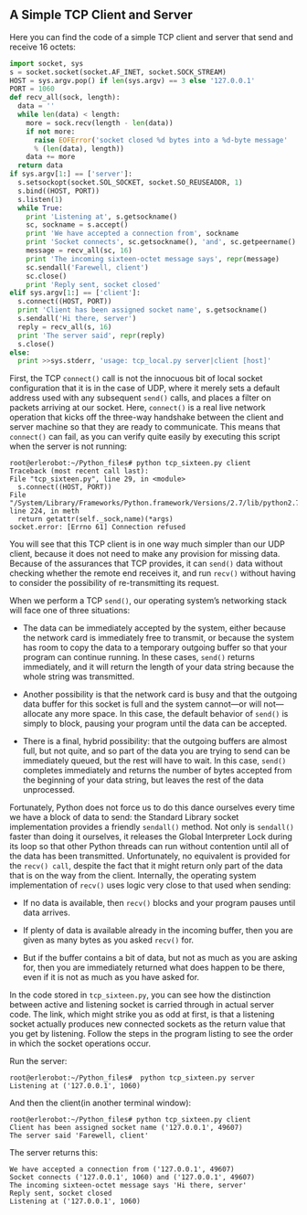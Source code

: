 ## A Simple TCP Client and Server

Here you can find the code  of a simple TCP client and server that send and receive 16 octets:
```python
import socket, sys
s = socket.socket(socket.AF_INET, socket.SOCK_STREAM)
HOST = sys.argv.pop() if len(sys.argv) == 3 else '127.0.0.1'
PORT = 1060
def recv_all(sock, length):
  data = ''
  while len(data) < length:
    more = sock.recv(length - len(data))
    if not more:
      raise EOFError('socket closed %d bytes into a %d-byte message'
      % (len(data), length))
    data += more
  return data
if sys.argv[1:] == ['server']:
  s.setsockopt(socket.SOL_SOCKET, socket.SO_REUSEADDR, 1)
  s.bind((HOST, PORT))
  s.listen(1)
  while True:
    print 'Listening at', s.getsockname()
    sc, sockname = s.accept()
    print 'We have accepted a connection from', sockname
    print 'Socket connects', sc.getsockname(), 'and', sc.getpeername()
    message = recv_all(sc, 16)
    print 'The incoming sixteen-octet message says', repr(message)
    sc.sendall('Farewell, client')
    sc.close()
    print 'Reply sent, socket closed'
elif sys.argv[1:] == ['client']:
  s.connect((HOST, PORT))
  print 'Client has been assigned socket name', s.getsockname()
  s.sendall('Hi there, server')
  reply = recv_all(s, 16)
  print 'The server said', repr(reply)
  s.close()
else:
  print >>sys.stderr, 'usage: tcp_local.py server|client [host]'
  ```

First, the TCP `connect()` call is not the innocuous bit of local
socket configuration that it is in the case of UDP, where it merely sets a default address used with any
subsequent `send()` calls, and places a filter on packets arriving at our socket. Here, `connect()` is a real live
network operation that kicks off the three-way handshake between the client and server machine so that
they are ready to communicate. This means that `connect()` can fail, as you can verify quite easily by
executing this script when the server is not running:

  ```
  root@erlerobot:~/Python_files# python tcp_sixteen.py client
  Traceback (most recent call last):
  File "tcp_sixteen.py", line 29, in <module>
    s.connect((HOST, PORT))
  File "/System/Library/Frameworks/Python.framework/Versions/2.7/lib/python2.7/socket.py", line 224, in meth
    return getattr(self._sock,name)(*args)
socket.error: [Errno 61] Connection refused
```
You will see that this TCP client is in one way much simpler than our UDP client, because it
does not need to make any provision for missing data. Because of the assurances that TCP provides, it
can `send()` data without checking whether the remote end receives it, and run `recv()` without having to
consider the possibility of re-transmitting its request.

When we perform a TCP `send()`, our operating system’s networking stack will face one of three
situations:
- The data can be immediately accepted by the system, either because the network
card is immediately free to transmit, or because the system has room to copy the
data to a temporary outgoing buffer so that your program can continue running.
In these cases, `send()` returns immediately, and it will return the length of your
data string because the whole string was transmitted.


- Another possibility is that the network card is busy and that the outgoing data
buffer for this socket is full and the system cannot—or will not—allocate any more
space. In this case, the default behavior of `send()` is simply to block, pausing your
program until the data can be accepted.


- There is a final, hybrid possibility: that the outgoing buffers are almost full, but not
quite, and so part of the data you are trying to send can be immediately queued,
but the rest will have to wait. In this case, `send()` completes immediately and
returns the number of bytes accepted from the beginning of your data string, but
leaves the rest of the data unprocessed.

Fortunately, Python does not force us to do this dance ourselves every time we have a block of data
to send: the Standard Library socket implementation provides a friendly `sendall()` method. Not only is `sendall() `faster than doing it ourselves, it releases the Global Interpreter Lock during its
loop so that other Python threads can run without contention until all of the data has been transmitted.
Unfortunately, no equivalent is provided for the `recv() call`, despite the fact that it might return only
part of the data that is on the way from the client. Internally, the operating system implementation of
`recv()` uses logic very close to that used when sending:
- If no data is available, then `recv()` blocks and your program pauses until data
arrives.


- If plenty of data is available already in the incoming buffer, then you are given as
many bytes as you asked `recv()` for.


- But if the buffer contains a bit of data, but not as much as you are asking for, then
you are immediately returned what does happen to be there, even if it is not as
much as you have asked for.


In the code stored in `tcp_sixteen.py`, you can see how the distinction between active and listening socket is carried through in actual server code. The link,
which might strike you as odd at first, is that a listening socket actually produces new connected sockets
as the return value that you get by listening. Follow the steps in the program listing to see the order in
which the socket operations occur.

Run the server:
```
root@erlerobot:~/Python_files#  python tcp_sixteen.py server
Listening at ('127.0.0.1', 1060)
```
And then the client(in another terminal window):
```
root@erlerobot:~/Python_files# python tcp_sixteen.py client
Client has been assigned socket name ('127.0.0.1', 49607)
The server said 'Farewell, client'
```

The server returns this:

```
We have accepted a connection from ('127.0.0.1', 49607)
Socket connects ('127.0.0.1', 1060) and ('127.0.0.1', 49607)
The incoming sixteen-octet message says 'Hi there, server'
Reply sent, socket closed
Listening at ('127.0.0.1', 1060)
```
